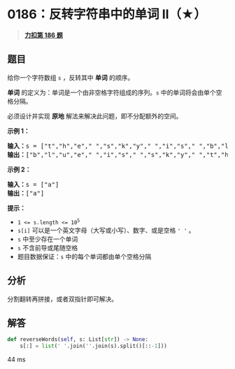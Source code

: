 # 0186：反转字符串中的单词 II（★）


> <u>**[力扣第 186 题](https://leetcode.cn/problems/reverse-words-in-a-string-ii/)**</u>

## 题目

<p>给你一个字符数组 <code>s</code> ，反转其中 <strong>单词</strong> 的顺序。</p>

<p><strong>单词</strong> 的定义为：单词是一个由非空格字符组成的序列。<code>s</code> 中的单词将会由单个空格分隔。</p>

<div class="original__bRMd">
<div>
<p>必须设计并实现 <strong>原地</strong> 解法来解决此问题，即不分配额外的空间。</p>



<p><strong>示例 1：</strong></p>

<pre>
<strong>输入：</strong>s = ["t","h","e"," ","s","k","y"," ","i","s"," ","b","l","u","e"]
<strong>输出：</strong>["b","l","u","e"," ","i","s"," ","s","k","y"," ","t","h","e"]
</pre>

<p><strong>示例 2：</strong></p>

<pre>
<strong>输入：</strong>s = ["a"]
<strong>输出：</strong>["a"]
</pre>



<p><strong>提示：</strong></p>

<ul>
<li><code>1 &lt;= s.length &lt;= 10<sup>5</sup></code></li>
<li><code>s[i]</code> 可以是一个英文字母（大写或小写）、数字、或是空格 <code>' '</code> 。</li>
<li><code>s</code> 中至少存在一个单词</li>
<li><code>s</code> 不含前导或尾随空格</li>
<li>题目数据保证：<code>s</code> 中的每个单词都由单个空格分隔</li>
</ul>
</div>
</div>


## 分析

分割翻转再拼接，或者双指针即可解决。
 
## 解答

```python
def reverseWords(self, s: List[str]) -> None:
    s[:] = list(' '.join(''.join(s).split()[::-1]))
```
44 ms



